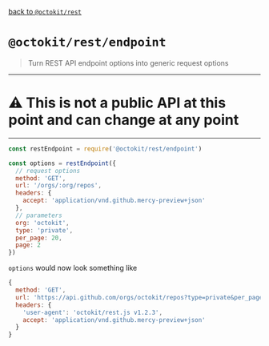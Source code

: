 [back to `@octokit/rest`]('..')

# `@octokit/rest/endpoint`

> Turn REST API endpoint options into generic request options

---

# ⚠️ This is not a public API at this point and can change at any point

---

```js
const restEndpoint = require('@octokit/rest/endpoint')

const options = restEndpoint({
  // request options
  method: 'GET',
  url: '/orgs/:org/repos',
  headers: {
    accept: 'application/vnd.github.mercy-preview+json'
  },
  // parameters
  org: 'octokit',
  type: 'private',
  per_page: 20,
  page: 2
})
```

`options` would now look something like

```js
{
  method: 'GET',
  url: 'https://api.github.com/orgs/octokit/repos?type=private&per_page=20&page=2',
  headers: {
    'user-agent': 'octokit/rest.js v1.2.3',
    accept: 'application/vnd.github.mercy-preview+json'
  }
}
```
